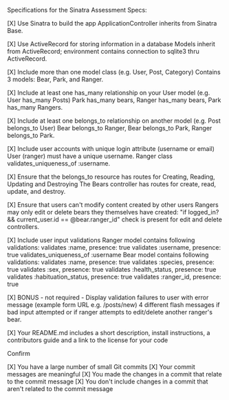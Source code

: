 Specifications for the Sinatra Assessment
Specs:

[X] Use Sinatra to build the app
    ApplicationController inherits from Sinatra Base.

[X] Use ActiveRecord for storing information in a database
    Models inherit from ActiveRecord; environment contains connection to sqlite3 thru ActiveRecord.

[X] Include more than one model class (e.g. User, Post, Category)
    Contains 3 models: Bear, Park, and Ranger.

[X] Include at least one has_many relationship on your User model (e.g. User has_many Posts)
    Park has_many bears, Ranger has_many bears, Park has_many Rangers.

[X] Include at least one belongs_to relationship on another model (e.g. Post belongs_to User)
    Bear belongs_to Ranger, Bear belongs_to Park, Ranger belongs_to Park.

[X] Include user accounts with unique login attribute (username or email)
    User (ranger) must have a unique username. Ranger class validates_uniqueness_of :username.

[X] Ensure that the belongs_to resource has routes for Creating, Reading, Updating and Destroying
    The Bears controller has routes for create, read, update, and destroy.

[X] Ensure that users can't modify content created by other users
    Rangers may only edit or delete bears they themselves have created: "if logged_in? && current_user.id == @bear.ranger_id" check is present for edit and delete controllers.

[X] Include user input validations
    Ranger model contains following validations:
      validates :name, presence: true
      validates :username, presence: true
      validates_uniqueness_of :username
    Bear model contains following validations:
      validates :name, presence: true
      validates :species, presence: true
      validates :sex, presence: true
      validates :health_status, presence: true
      validates :habituation_status, presence: true
      validates :ranger_id, presence: true

[X] BONUS - not required - Display validation failures to user with error message (example form URL e.g. /posts/new)
    4 different flash messages if bad input attempted or if ranger attempts to edit/delete another ranger's bear.
    
[X] Your README.md includes a short description, install instructions, a contributors guide and a link to the license for your code

Confirm

[X] You have a large number of small Git commits
[X] Your commit messages are meaningful
[X] You made the changes in a commit that relate to the commit message
[X] You don't include changes in a commit that aren't related to the commit message

